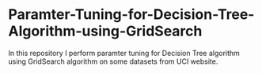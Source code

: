 # Paramter-Tuning-for-Decision-Tree-Algorithm-using-GridSearch
In this repository I perform paramter tuning for Decision Tree algorithm using GridSearch algorithm on some datasets from UCI website.
